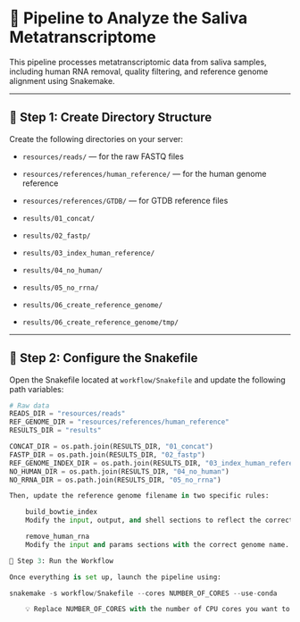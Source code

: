 # 🧪 Pipeline to Analyze the Saliva Metatranscriptome

This pipeline processes metatranscriptomic data from saliva samples, including human RNA removal, quality filtering, and reference genome alignment using Snakemake.

---

## 📁 Step 1: Create Directory Structure

Create the following directories on your server:

- `resources/reads/` — for the raw FASTQ files  
- `resources/references/human_reference/` — for the human genome reference  
- `resources/references/GTDB/` — for GTDB reference files  

- `results/01_concat/`  
- `results/02_fastp/`  
- `results/03_index_human_reference/`  
- `results/04_no_human/`  
- `results/05_no_rrna/`  
- `results/06_create_reference_genome/`  
- `results/06_create_reference_genome/tmp/`  


---

## 📝 Step 2: Configure the Snakefile

Open the Snakefile located at `workflow/Snakefile` and update the following path variables:

```python
# Raw data
READS_DIR = "resources/reads"
REF_GENOME_DIR = "resources/references/human_reference"
RESULTS_DIR = "results"

CONCAT_DIR = os.path.join(RESULTS_DIR, "01_concat")
FASTP_DIR = os.path.join(RESULTS_DIR, "02_fastp")
REF_GENOME_INDEX_DIR = os.path.join(RESULTS_DIR, "03_index_human_reference")
NO_HUMAN_DIR = os.path.join(RESULTS_DIR, "04_no_human")
NO_RRNA_DIR = os.path.join(RESULTS_DIR, "05_no_rrna")

Then, update the reference genome filename in two specific rules:

    build_bowtie_index
    Modify the input, output, and shell sections to reflect the correct filename.

    remove_human_rna
    Modify the input and params sections with the correct genome name.

🚀 Step 3: Run the Workflow

Once everything is set up, launch the pipeline using:

snakemake -s workflow/Snakefile --cores NUMBER_OF_CORES --use-conda

    💡 Replace NUMBER_OF_CORES with the number of CPU cores you want to allocate for parallel execution.
